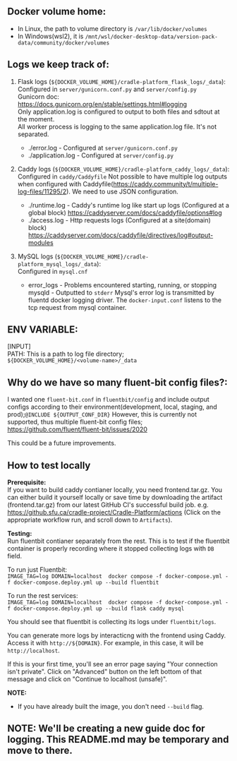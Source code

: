 ## Docker volume home:
- In Linux, the path to volume directory is `/var/lib/docker/volumes`
- In Windows(wsl2), it is `/mnt/wsl/docker-desktop-data/version-pack-data/community/docker/volumes`

## Logs we keep track of:
1. Flask logs (`${DOCKER_VOLUME_HOME}/cradle-platform_flask_logs/_data`):\
    Configured in `server/gunicorn.conf.py` and `server/config.py` \
    Gunicorn doc: https://docs.gunicorn.org/en/stable/settings.html#logging \
    Only application.log is configured to output to both files and sdtout at the moment. \
    All worker process is logging to the same application.log file. It's not separated. 
   - ./error.log - Configured at `server/gunicorn.conf.py`
   - ./application.log - Configured at `server/config.py`

2. Caddy logs (`${DOCKER_VOLUME_HOME}/cradle-platform_caddy_logs/_data`):\
   Configured in `caddy/Caddyfile`
   Not possible to have multiple log outputs when configured with Caddyfile(https://caddy.community/t/multiple-log-files/11295/2). We need to use JSON configuration.
   - ./runtime.log - Caddy's runtime log like start up logs (Configured at a global block) https://caddyserver.com/docs/caddyfile/options#log 
   - ./access.log - Http requests logs (Configured at a site(domain) block) https://caddyserver.com/docs/caddyfile/directives/log#output-modules

3. MySQL logs (`${DOCKER_VOLUME_HOME}/cradle-platform_mysql_logs/_data`):\
   Configured in `mysql.cnf`
   - error_logs - Problems encountered starting, running, or stopping mysqld - Outputted to `stderr`
   Mysql's error log is transmitted by fluentd docker logging driver. The `docker-input.conf` listens to the tcp request from mysql container. 

## ENV VARIABLE:
[INPUT] \
PATH: This is a path to log file directory; \
`${DOCKER_VOLUME_HOME}/<volume-name>/_data`

## Why do we have so many fluent-bit config files?: 
I wanted one `fluent-bit.conf` in `fluentbit/config` and include output configs according to their environment(development, local, staging, and prod);`@INCLUDE ${OUTPUT_CONF_DIR}` However, this is currently not supported, thus multiple fluent-bit config files;
https://github.com/fluent/fluent-bit/issues/2020 

This could be a future improvements.

## How to test locally
**Prerequisite:** \
If you want to build caddy contianer locally, you need frontend.tar.gz. You can either build it yourself locally or save time by downloading the artifact (frontend.tar.gz) from our latest GitHub CI's successful build job. e.g. https://github.sfu.ca/cradle-project/Cradle-Platform/actions (Click on the appropriate workflow run, and scroll down to `Artifacts`).

**Testing:** \
Run fluentbit contianer separately from the rest. This is to test if the fluentbit container is properly recording where it stopped collecting logs with `DB` field.

To run just Fluentbit: \
`IMAGE_TAG=log DOMAIN=localhost  docker compose -f docker-compose.yml -f docker-compose.deploy.yml up --build fluentbit`

To run the rest services: \
`IMAGE_TAG=log DOMAIN=localhost  docker compose -f docker-compose.yml -f docker-compose.deploy.yml up --build flask caddy mysql`

You should see that fluentbit is collecting its logs under `fluentbit/logs`. 

You can generate more logs by interacticng with the frontend using Caddy. Access it with `http://${DOMAIN}`. For example, in this case, it will be `http://localhost`.

If this is your first time, you'll see an error page saying "Your connection isn't private". Click on "Advanced" button on the left bottom of that message and click on "Continue to localhost (unsafe)".

**NOTE:**
* If you have already built the image, you don't need `--build` flag.



## NOTE: We'll be creating a new guide doc for logging. This README.md may be temporary and move to there.